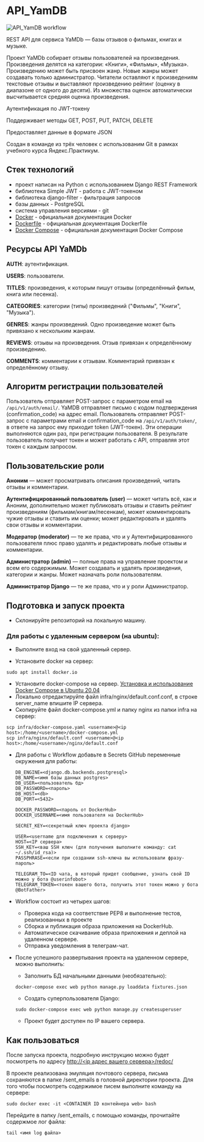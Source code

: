 # API_YamDB

![API_YamDB workflow](https://github.com/PavelPatsey/yamdb_final/actions/workflows/yamdb_workflow.yml/badge.svg)

REST API для сервиса YaMDb — базы отзывов о фильмах, книгах и музыке.

Проект YaMDb собирает отзывы пользователей на произведения. Произведения делятся на категории: «Книги», «Фильмы», «Музыка».
Произведению может быть присвоен жанр. Новые жанры может создавать только администратор.
Читатели оставляют к произведениям текстовые отзывы и выставляют произведению рейтинг (оценку в диапазоне от одного до десяти).
Из множества оценок автоматически высчитывается средняя оценка произведения.

Аутентификация по JWT-токену

Поддерживает методы GET, POST, PUT, PATCH, DELETE

Предоставляет данные в формате JSON

Cоздан в команде из трёх человек с использованим Git в рамках учебного курса Яндекс.Практикум.

## Стек технологий

- проект написан на Python с использованием Django REST Framework
- библиотека Simple JWT - работа с JWT-токеном
- библиотека django-filter - фильтрация запросов
- базы данных - PostgreSQL
- система управления версиями - git
- [Docker](https://docs.docker.com/engine/install/ubuntu/) - официальная документация Docker
- [Dockerfile](https://docs.docker.com/engine/reference/builder/) - официальная документация Dockerfile
- [Docker Compose](https://docs.docker.com/compose/) - официальная документация Docker Compose

## Ресурсы API YaMDb

**AUTH**: аутентификация.

**USERS**: пользователи.

**TITLES**: произведения, к которым пишут отзывы (определённый фильм, книга или песенка).

**CATEGORIES**: категории (типы) произведений ("Фильмы", "Книги", "Музыка").

**GENRES**: жанры произведений. Одно произведение может быть привязано к нескольким жанрам.

**REVIEWS**: отзывы на произведения. Отзыв привязан к определённому произведению.

**COMMENTS**: комментарии к отзывам. Комментарий привязан к определённому отзыву.

## Алгоритм регистрации пользователей

Пользователь отправляет POST-запрос с параметром email на `/api/v1/auth/email/`.
YaMDB отправляет письмо с кодом подтверждения (confirmation_code) на адрес email.
Пользователь отправляет POST-запрос с параметрами email и confirmation_code на `/api/v1/auth/token/`, в ответе на запрос ему приходит token (JWT-токен).
Эти операции выполняются один раз, при регистрации пользователя. В результате пользователь получает токен и может работать с API, отправляя этот токен с каждым запросом.

## Пользовательские роли

**Аноним** — может просматривать описания произведений, читать отзывы и комментарии.

**Аутентифицированный пользователь (user)** — может читать всё, как и Аноним, дополнительно может публиковать отзывы и ставить рейтинг произведениям (фильмам/книгам/песенкам), может комментировать чужие отзывы и ставить им оценки; может редактировать и удалять свои отзывы и комментарии.

**Модератор (moderator)** — те же права, что и у Аутентифицированного пользователя плюс право удалять и редактировать любые отзывы и комментарии.

**Администратор (admin)** — полные права на управление проектом и всем его содержимым. Может создавать и удалять произведения, категории и жанры. Может назначать роли пользователям.

**Администратор Django** — те же права, что и у роли Администратор.

## Подготовка и запуск проекта
* Склонируйте репозиторий на локальную машину.

### Для работы с удаленным сервером (на ubuntu):
* Выполните вход на свой удаленный сервер.

* Установите docker на сервер:
```
sudo apt install docker.io 
```
* Установите docker-compose на сервер. [Установка и использование Docker Compose в Ubuntu 20.04](https://www.digitalocean.com/community/tutorials/how-to-install-and-use-docker-compose-on-ubuntu-20-04-ru)
* Локально отредактируйте файл infra/nginx/default.conf.conf, в строке server_name впишите IP сервера.
* Скопируйте файл docker-compose.yml и папку nginx из папки infra на сервер:
```
scp infra/docker-compose.yaml <username>@<ip host>:/home/<username>/docker-compose.yml
scp infra/nginx/default.conf <username>@<ip host>:/home/<username>/nginx/default.conf
```

* Для работы с Workflow добавьте в Secrets GitHub переменные окружения для работы:
    ```
    DB_ENGINE=<django.db.backends.postgresql>
    DB_NAME=<имя базы данных postgres>
    DB_USER=<пользователь бд>
    DB_PASSWORD=<пароль>
    DB_HOST=<db>
    DB_PORT=<5432>
    
    DOCKER_PASSWORD=<пароль от DockerHub>
    DOCKER_USERNAME=<имя пользователя на DockerHub>
    
    SECRET_KEY=<секретный ключ проекта django>

    USER=<username для подключения к серверу>
    HOST=<IP сервера>
    SSH_KEY=<ваш SSH ключ (для получения выполните команду: cat ~/.ssh/id_rsa)>
    PASSPHRASE=<если при создании ssh-ключа вы использовали фразу-пароль>

    TELEGRAM_TO=<ID чата, в который придет сообщение, узнать свой ID можно у бота @userinfobot>
    TELEGRAM_TOKEN=<токен вашего бота, получить этот токен можно у бота @BotFather>
    ```
* Workflow состоит из четырех шагов:
     - Проверка кода на соответствие PEP8 и выполнение тестов, реализованных в проекте
     - Сборка и публикация образа приложения на DockerHub.
     - Автоматическое скачивание образа приложения и деплой на удаленном сервере.
     - Отправка уведомления в телеграм-чат.  
  

* После успешного развертывания проекта на удаленном сервере, можно выполнить:
    - Заполнить БД начальными данными (необязательно):  
    ```
    docker-compose exec web python manage.py loaddata fixtures.json
    ```
    - Создать суперпользователя Django:
    ```
    sudo docker-compose exec web python manage.py createsuperuser
    ```
    - Проект будет доступен по IP вашего сервера.
  
## Как пользоваться

После запуска проекта, подробную инструкцию можно будет посмотреть по адресу [http://<ip адрес вашего сервера>/redoc/](http://51.250.109.204/redoc/)

В проекте реализована эмуляция почтового сервера, письма сохраняются в папке /sent_emails в головной директории проекта. Для того чтобы посмотреть содержимое писем выполните команду на сервере:
```
sudo docker exec -it <CONTAINER ID контейнера web> bash
```
Перейдите в папку /sent_emails, с помощью команды, прочитайте содержмое лог файла:
```
tail <имя log файла>
```
